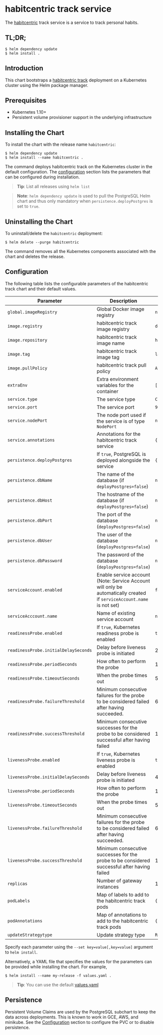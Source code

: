 # habitcentric track service

The [habitcentric](https://confluence.codecentric.de/display/HAB/habitcentric) track service is a 
service to track personal habits.

## TL;DR;

```console
$ helm dependency update
$ helm install .
```

## Introduction

This chart bootstraps a [habitcentric track](https://gitlab.com/habitcentric/hc-track) deployment
on a Kubernetes cluster using the Helm package manager.

## Prerequisites

- Kubernetes 1.10+
- Persistent volume provisioner support in the underlying infrastructure

## Installing the Chart
To install the chart with the release name `habitcentric`:

```console
$ helm dependency update
$ helm install --name habitcentric .
```

The command deploys habitcentric track on the Kubernetes cluster in the default configuration.
The [configuration](#configuration) section lists the parameters that can be configured during 
installation.

> **Tip**: List all releases using `helm list`

> **Note**: `helm dependency update` is used to pull the PostgreSQL Helm chart and thus only 
mandatory when `persistence.deployPostgres` is set to `true`.

## Uninstalling the Chart

To uninstall/delete the `habitcentric` deployment:

```console
$ helm delete --purge habitcentric
```

The command removes all the Kubernetes components associated with the chart and deletes the release.

## Configuration

The following table lists the configurable parameters of the habitcentric track chart and their 
default values.

| Parameter                                     | Description                                                                                                            | Default                                                     |
| --------------------------------------------- | ---------------------------------------------------------------------------------------------------------------------- | ----------------------------------------------------------- |
| `global.imageRegistry`                        | Global Docker image registry                                                                                           | `nil`                                                       |
| `image.registry`                              | habitcentric track image registry                                                                                      | `docker.io`                                                 |
| `image.repository`                            | habitcentric track image name                                                                                          | `habitcentric/track`                                        |
| `image.tag`                                   | habitcentric track image tag                                                                                           | `latest`                                                    |
| `image.pullPolicy`                            | habitcentric track pull policy                                                                                         | `Always`                                                    |
| `extraEnv`                                    | Extra environment variables for the container                                                                          | `[]`                                                        |
| `service.type`                                | The service type                                                                                                       | `ClusterIP`                                                 |
| `service.port`                                | The service port                                                                                                       | `9002`                                                      |
| `service.nodePort`                            | The node port used if the service is of type `NodePort`                                                                | `nil`                                                       |
| `service.annotations`                         | Annotations for the habitcentric track service                                                                         | `{}`                                                        |
| `persistence.deployPostgres`                  | If `true`, PostgreSQL is deployed alongside the service                                                                | `{}`                                                        |
| `persistence.dbName`                          | The name of the database (if `deployPostgres=false`)                                                                   | `nil`                                                       |
| `persistence.dbHost`                          | The hostname of the database (if `deployPostgres=false`)                                                               | `nil`                                                       |
| `persistence.dbPort`                          | The port of the database (`deployPostgres=false`)                                                                      | `nil`                                                       |
| `persistence.dbUser`                          | The user of the database (`deployPostgres=false`)                                                                      | `nil`                                                       |
| `persistence.dbPassword`                      | The password of the database (`deployPostgres=false`)                                                                  | `nil`                                                       |
| `serviceAccount.enabled`                      | Enable service account (Note: Service Account will only be automatically created if `serviceAccount.name` is not set)  | `false`                                                     |
| `serviceAcccount.name`                        | Name of existing service account                                                                                       | `nil`                                                       |
| `readinessProbe.enabled`                      | If `true`, Kubernetes readiness probe is enabled                                                                       | `true`                                                      |
| `readinessProbe.initialDelaySeconds`          | Delay before liveness probe is initiated                                                                               | 20                                                          |
| `readinessProbe.periodSeconds`                | How often to perform the probe                                                                                         | 120                                                         |
| `readinessProbe.timeoutSeconds`               | When the probe times out                                                                                               | 5                                                           |
| `readinessProbe.failureThreshold`             | Minimum consecutive failures for the probe to be considered failed after having succeeded.                             | 6                                                           |
| `readinessProbe.successThreshold`             | Minimum consecutive successes for the probe to be considered successful after having failed                            | 1                                                           |
| `livenessProbe.enabled`                       | If `true`, Kubernetes liveness probe is enabled                                                                        | `true`                                                      |
| `livenessProbe.initialDelaySeconds`           | Delay before liveness probe is initiated                                                                               | 40                                                          |
| `livenessProbe.periodSeconds`                 | How often to perform the probe                                                                                         | 120                                                         |
| `livenessProbe.timeoutSeconds`                | When the probe times out                                                                                               | 5                                                           |
| `livenessProbe.failureThreshold`              | Minimum consecutive failures for the probe to be considered failed after having succeeded.                             | 6                                                           |
| `livenessProbe.successThreshold`              | Minimum consecutive successes for the probe to be considered successful after having failed                            | 1                                                           |
| `replicas`                                    | Number of gateway instances                                                                                            | 1                                                           |
| `podLabels`                                   | Map of labels to add to the habitcentric track pods                                                                    | `{}`                                                        |
| `podAnnotations`                              | Map of annotations to add to the habitcentric track pods                                                               | `{}`                                                        |
| `updateStrategytype`                          | Update strategy type                                                                                                   | `RollingUpdate`                                             |

Specify each parameter using the `--set key=value[,key=value]` argument to `helm install`.

Alternatively, a YAML file that specifies the values for the parameters can be provided while 
installing the chart. For example,

```console
$ helm install --name my-release -f values.yaml .
```

> **Tip**: You can use the default [values.yaml](values.yaml)

## Persistence
Persistent Volume Claims are used by the PostgreSQL subchart to keep the data across deployments. This is known to work in GCE, AWS, and minikube.
See the [Configuration](#configuration) section to configure the PVC or to disable persistence.
